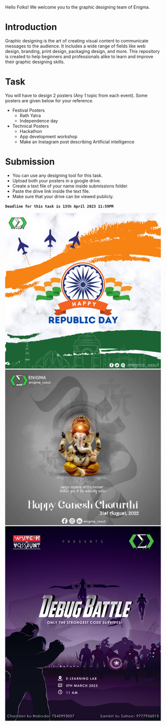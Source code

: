 Hello Folks! We welcome you to the graphic designing team of Enigma.

# Introduction
Graphic designing is the art of creating visual content to communicate messages to the audience. It includes a wide range of fields like web design, branding, print design, packaging design, and more. This repository is created to help beginners and professionals alike to learn and improve their graphic designing skills.

# Task
You will have to design 2 posters (Any 1 topic from each event). Some posters are given below for your reference.
* Festival Posters
  * Rath Yatra
  * Independence day
* Technical Posters
  * Hackathon
  * App development workshop
  * Make an Instagram post describing Artificial intelligence 

# Submission
* You can use any designing tool for this task.
* Upload both your posters in a google drive.
* Create a text file of your name inside submissions folder.
* Paste the drive link inside the text file.
* Make sure that your drive can be viewed publicly.

**`Deadline for this task is 13th April 2023 11:59PM`**

<img src="./assets/republic enigma.png">
<img src="./assets/ganesh chaturthi.jpeg">
<img src="./assets/DEBUG_BATTLE-01.png">
